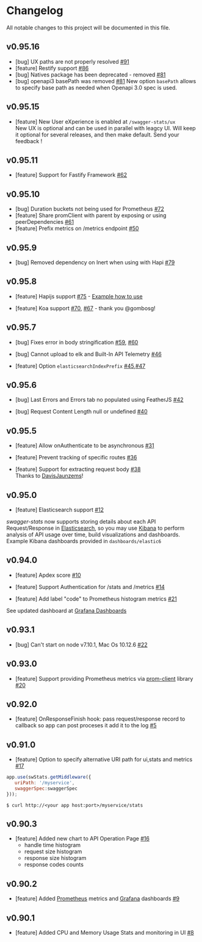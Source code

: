 # Changelog
All notable changes to this project will be documented in this file.

## v0.95.16

* [bug] UX paths are not properly resolved [#91](https://github.com/slanatech/swagger-stats/issues/91)
* [feature] Restify support [#86](https://github.com/slanatech/swagger-stats/issues/86)
* [bug] Natives package has been deprecated - removed [#81](https://github.com/slanatech/swagger-stats/issues/81)
* [bug] openapi3 basePath was removed [#81](https://github.com/slanatech/swagger-stats/issues/84)
New option `basePath` allows to specify base path as needed when Openapi 3.0 spec is used.


## v0.95.15

* [feature] New User eXperience is enabled at `/swagger-stats/ux`  
New UX is optional and can be used in parallel with leagcy UI. 
Will keep it optional for several releases, and then make default. 
Send your feedback !


## v0.95.11

* [feature] Support for Fastify Framework [#62](https://github.com/slanatech/swagger-stats/issues/62)


## v0.95.10

* [bug] Duration buckets not being used for Prometheus [#72](https://github.com/slanatech/swagger-stats/issues/72)
* [feature] Share promClient with parent by exposing or using peerDependencies [#61](https://github.com/slanatech/swagger-stats/issues/61)
* [feature] Prefix metrics on /metrics endpoint [#50](https://github.com/slanatech/swagger-stats/issues/50)


## v0.95.9

* [bug] Removed dependency on Inert when using with Hapi [#79](https://github.com/slanatech/swagger-stats/issues/79)


## v0.95.8

* [feature] Hapijs support [#75](https://github.com/slanatech/swagger-stats/issues/75) - [Example how to use](https://github.com/slanatech/swagger-stats/blob/master/examples/hapijstest/hapijstest.js)
 
* [feature] Koa support [#70](https://github.com/slanatech/swagger-stats/pull/70), [#67](https://github.com/slanatech/swagger-stats/issues/67) - thank you @gombosg!

## v0.95.7

* [bug] Fixes error in body stringification [#59](https://github.com/slanatech/swagger-stats/issues/59), [#60](https://github.com/slanatech/swagger-stats/pull/60)

* [bug] Cannot upload to elk and Built-In API Telemetry [#46](https://github.com/slanatech/swagger-stats/issues/46)

* [feature] Option `elasticsearchIndexPrefix`  [#45](https://github.com/slanatech/swagger-stats/issues/45),[#47](https://github.com/slanatech/swagger-stats/issues/47)


## v0.95.6

* [bug] Last Errors and Errors tab no populated using FeatherJS [#42](https://github.com/slanatech/swagger-stats/issues/42)

* [bug] Request Content Length null or undefined [#40](https://github.com/slanatech/swagger-stats/issues/40)

## v0.95.5

* [feature] Allow onAuthenticate to be asynchronous [#31](https://github.com/slanatech/swagger-stats/issues/31)  

* [feature] Prevent tracking of specific routes [#36](https://github.com/slanatech/swagger-stats/issues/36)  

* [feature] Support for extracting request body [#38](https://github.com/slanatech/swagger-stats/issues/38)   
Thanks to [DavisJaunzems](https://github.com/DavisJaunzems)!

## v0.95.0

* [feature] Elasticsearch support [#12](https://github.com/slanatech/swagger-stats/issues/12)  

*swagger-stats* now supports storing details about each API Request/Response in [Elasticsearch](https://www.elastic.co/), so you may use [Kibana](https://www.elastic.co/products/kibana) to perform analysis of API usage over time, build visualizations and dashboards.
Example Kibana dashboards provided in `dashboards/elastic6`

## v0.94.0

* [feature] Apdex score [#10](https://github.com/slanatech/swagger-stats/issues/10)  

* [feature] Support Authentication for /stats and /metrics [#14](https://github.com/slanatech/swagger-stats/issues/14)

* [feature] Add label "code" to Prometheus histogram metrics [#21](https://github.com/slanatech/swagger-stats/issues/21)

See updated dashboard at [Grafana Dashboards](https://grafana.com/dashboards/3091) 


## v0.93.1

* [bug] Can't start on node v7.10.1, Mac Os 10.12.6 [#22](https://github.com/slanatech/swagger-stats/issues/22)  

## v0.93.0

* [feature] Support providing Prometheus metrics via [prom-client](https://www.npmjs.com/package/prom-client) library [#20](https://github.com/slanatech/swagger-stats/issues/20)  

## v0.92.0

* [feature] OnResponseFinish hook: pass request/response record to callback so app can post proceses it add it to the log [#5](https://github.com/slanatech/swagger-stats/issues/5)  

## v0.91.0

* [feature] Option to specify alternative URI path for ui,stats and metrics  [#17](https://github.com/slanatech/swagger-stats/issues/17)

```javascript
app.use(swStats.getMiddleware({
   uriPath: '/myservice',
   swaggerSpec:swaggerSpec
}));
```
```
$ curl http://<your app host:port>/myservice/stats
```

## v0.90.3

* [feature] Added new chart to API Operation Page [#16](https://github.com/slanatech/swagger-stats/issues/16)                                                   
    - handle time histogram
    - request size histogram
    - response size histogram
    - response codes counts  

## v0.90.2

* [feature] Added [Prometheus](https://prometheus.io/) metrics and [Grafana](https://grafana.com/) dashboards [#9](https://github.com/slanatech/swagger-stats/issues/9)
  

## v0.90.1

* [feature] Added CPU and Memory Usage Stats and monitoring in UI [#8](https://github.com/slanatech/swagger-stats/issues/8)  
